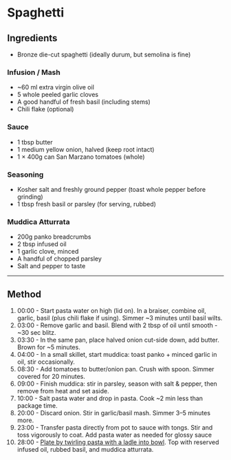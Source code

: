 
# Spaghetti

## Ingredients

* Bronze die-cut spaghetti (ideally durum, but semolina is fine)

### Infusion / Mash

* \~60 ml extra virgin olive oil
* 5 whole peeled garlic cloves
* A good handful of fresh basil (including stems)
* Chili flake (optional)

### Sauce

* 1 tbsp butter
* 1 medium yellow onion, halved (keep root intact)
* 1 × 400g can San Marzano tomatoes (whole)

### Seasoning

* Kosher salt and freshly ground pepper (toast whole pepper before grinding)
* 1 tbsp fresh basil or parsley (for serving, rubbed)

### Muddica Atturrata

* 200g panko breadcrumbs
* 2 tbsp infused oil
* 1 garlic clove, minced
* A handful of chopped parsley
* Salt and pepper to taste

---

## Method

1. 00:00 - Start pasta water on high (lid on). In a braiser, combine oil, garlic, basil (plus chili flake if using). Simmer ~3 minutes until basil wilts.  
2. 03:00 - Remove garlic and basil. Blend with 2 tbsp of oil until smooth - ~30 sec blitz.  
3. 03:30 - In the same pan, place halved onion cut-side down, add butter. Brown for ~5 minutes.  
4. 04:00 - In a small skillet, start muddica: toast panko + minced garlic in oil, stir occasionally.  
5. 08:30 - Add tomatoes to butter/onion pan. Crush with spoon. Simmer covered for 20 minutes.
6. 09:00 - Finish muddica: stir in parsley, season with salt & pepper, then remove from heat and set aside.  
7. 10:00 - Salt pasta water and drop in pasta. Cook ~2 min less than package time.  
8. 20:00 - Discard onion. Stir in garlic/basil mash. Simmer 3–5 minutes more.  
9. 23:00 - Transfer pasta directly from pot to sauce with tongs. Stir and toss vigorously to coat. Add pasta water as needed for glossy sauce
10. 28:00 - [Plate by twirling pasta with a ladle into bowl](https://youtu.be/SsUGomHw85o?t=1131). Top with reserved infused oil, rubbed basil, and muddica atturrata.
